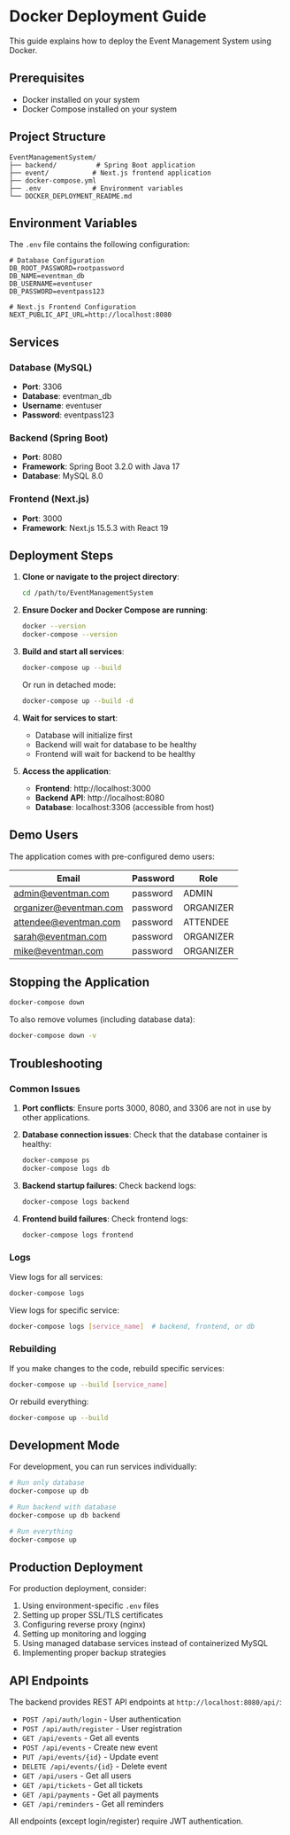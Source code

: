 # Docker Deployment Guide

This guide explains how to deploy the Event Management System using Docker.

## Prerequisites

- Docker installed on your system
- Docker Compose installed on your system

## Project Structure

```
EventManagementSystem/
├── backend/          # Spring Boot application
├── event/           # Next.js frontend application
├── docker-compose.yml
├── .env             # Environment variables
└── DOCKER_DEPLOYMENT_README.md
```

## Environment Variables

The `.env` file contains the following configuration:

```env
# Database Configuration
DB_ROOT_PASSWORD=rootpassword
DB_NAME=eventman_db
DB_USERNAME=eventuser
DB_PASSWORD=eventpass123

# Next.js Frontend Configuration
NEXT_PUBLIC_API_URL=http://localhost:8080
```

## Services

### Database (MySQL)
- **Port**: 3306
- **Database**: eventman_db
- **Username**: eventuser
- **Password**: eventpass123

### Backend (Spring Boot)
- **Port**: 8080
- **Framework**: Spring Boot 3.2.0 with Java 17
- **Database**: MySQL 8.0

### Frontend (Next.js)
- **Port**: 3000
- **Framework**: Next.js 15.5.3 with React 19

## Deployment Steps

1. **Clone or navigate to the project directory**:
   ```bash
   cd /path/to/EventManagementSystem
   ```

2. **Ensure Docker and Docker Compose are running**:
   ```bash
   docker --version
   docker-compose --version
   ```

3. **Build and start all services**:
   ```bash
   docker-compose up --build
   ```

   Or run in detached mode:
   ```bash
   docker-compose up --build -d
   ```

4. **Wait for services to start**:
   - Database will initialize first
   - Backend will wait for database to be healthy
   - Frontend will wait for backend to be healthy

5. **Access the application**:
   - **Frontend**: http://localhost:3000
   - **Backend API**: http://localhost:8080
   - **Database**: localhost:3306 (accessible from host)

## Demo Users

The application comes with pre-configured demo users:

| Email | Password | Role |
|-------|----------|------|
| admin@eventman.com | password | ADMIN |
| organizer@eventman.com | password | ORGANIZER |
| attendee@eventman.com | password | ATTENDEE |
| sarah@eventman.com | password | ORGANIZER |
| mike@eventman.com | password | ORGANIZER |

## Stopping the Application

```bash
docker-compose down
```

To also remove volumes (including database data):
```bash
docker-compose down -v
```

## Troubleshooting

### Common Issues

1. **Port conflicts**: Ensure ports 3000, 8080, and 3306 are not in use by other applications.

2. **Database connection issues**: Check that the database container is healthy:
   ```bash
   docker-compose ps
   docker-compose logs db
   ```

3. **Backend startup failures**: Check backend logs:
   ```bash
   docker-compose logs backend
   ```

4. **Frontend build failures**: Check frontend logs:
   ```bash
   docker-compose logs frontend
   ```

### Logs

View logs for all services:
```bash
docker-compose logs
```

View logs for specific service:
```bash
docker-compose logs [service_name]  # backend, frontend, or db
```

### Rebuilding

If you make changes to the code, rebuild specific services:
```bash
docker-compose up --build [service_name]
```

Or rebuild everything:
```bash
docker-compose up --build
```

## Development Mode

For development, you can run services individually:

```bash
# Run only database
docker-compose up db

# Run backend with database
docker-compose up db backend

# Run everything
docker-compose up
```

## Production Deployment

For production deployment, consider:

1. Using environment-specific `.env` files
2. Setting up proper SSL/TLS certificates
3. Configuring reverse proxy (nginx)
4. Setting up monitoring and logging
5. Using managed database services instead of containerized MySQL
6. Implementing proper backup strategies

## API Endpoints

The backend provides REST API endpoints at `http://localhost:8080/api/`:

- `POST /api/auth/login` - User authentication
- `POST /api/auth/register` - User registration
- `GET /api/events` - Get all events
- `POST /api/events` - Create new event
- `PUT /api/events/{id}` - Update event
- `DELETE /api/events/{id}` - Delete event
- `GET /api/users` - Get all users
- `GET /api/tickets` - Get all tickets
- `GET /api/payments` - Get all payments
- `GET /api/reminders` - Get all reminders

All endpoints (except login/register) require JWT authentication.
